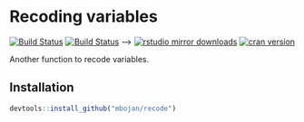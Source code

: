 # Recoding variables

[![Build Status](https://travis-ci.org/mbojan/recode.png?branch=master)](https://travis-ci.org/mbojan/recode)
[![Build Status](https://ci.appveyor.com/api/projects/status/fpq4982h6y2fwp39?svg=true)](https://ci.appveyor.com/project/mbojan/alluvial) -->
[![rstudio mirror downloads](http://cranlogs.r-pkg.org/badges/recode?color=2ED968)](http://cranlogs.r-pkg.org/)
[![cran version](http://www.r-pkg.org/badges/version/recode)](https://cran.r-project.org/package=recode)


Another function to recode variables.





## Installation

```r
devtools::install_github("mbojan/recode")
```

